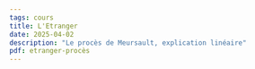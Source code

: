```yaml
---
tags: cours
title: L'Etranger
date: 2025-04-02
description: "Le procès de Meursault, explication linéaire"
pdf: etranger-procès
---
```

